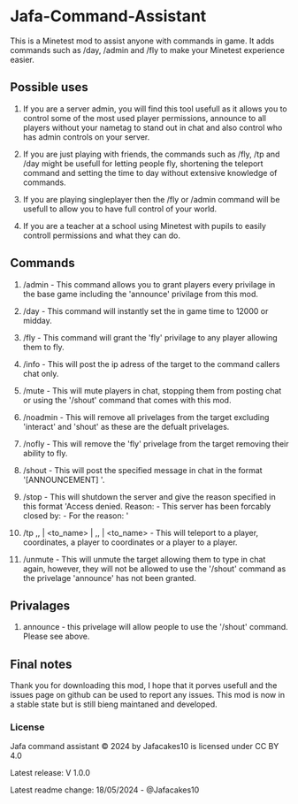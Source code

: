 # Jafa-Command-Assistant
This is a Minetest mod to assist anyone with commands in game. It adds commands such as /day, /admin and /fly to make your Minetest experience easier.
## Possible uses
1. If you are a server admin, you will find this tool usefull as it allows you to control some of the most used player permissions, announce to all players without your nametag to stand out in chat and also control who has admin controls on your server.

2. If you are just playing with friends, the commands such as /fly, /tp and /day might be usefull for letting people fly, shortening the teleport command and setting the time to day without extensive knowledge of commands.

3. If you are playing singleplayer then the /fly or /admin command will be usefull to allow you to have full control of your world.

4. If you are a teacher at a school using Minetest with pupils to easily controll permissions and what they can do.
## Commands
1. /admin <Target> - This command allows you to grant players every privilage in the base game including the 'announce' privilage from this mod.

2. /day - This command will instantly set the in game time to 12000 or midday.

3. /fly <Target> - This command will grant the 'fly' privilage to any player allowing them to fly.

4. /info <Target> - This will post the ip adress of the target to the command callers chat only.

5. /mute <Target> - This will mute players in chat, stopping them from posting chat or using the '/shout' command that comes with this mod.

6. /noadmin <Target> - This will remove all privelages from the target excluding 'interact' and 'shout' as these are the defualt privelages.

7. /nofly <Target> - This will remove the 'fly' privelage from the target removing their ability to fly.

8. /shout <Message> - This will post the specified message in chat in the format '[ANNOUNCEMENT] <message>'.

9. /stop <Reason> - This will shutdown the server and give the reason specified in this format 'Access denied. Reason:  - This server has been forcably closed by: <command callers name> -  For the reason: <specified reason>'

10. /tp <X>,<Y>,<Z> | <to_name> | <name> <X>,<Y>,<Z> | <name> <to_name> - This will teleport to a player, coordinates, a player to coordinates or a player to a player.

11. /unmute <Target> - This will unmute the target allowing them to type in chat again, however, they will not be allowed to use the '/shout' command as the privelage 'announce' has not been granted.
## Privalages
1. announce - this privelage will allow people to use the '/shout' command. Please see above.
## Final notes
Thank you for downloading this mod, I hope that it porves usefull and the issues page on github can be used to report any issues. This mod is now in a stable state but is still bieng maintaned and developed.
### License
Jafa command assistant © 2024 by Jafacakes10 is licensed under CC BY 4.0 

Latest release: V 1.0.0

Latest readme change: 18/05/2024 - @Jafacakes10
